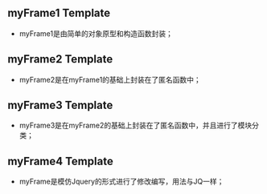 ﻿## myFrame1 Template
- myFrame1是由简单的对象原型和构造函数封装；

## myFrame2 Template
- myFrame2是在myFrame1的基础上封装在了匿名函数中；

## myFrame3 Template
- myFrame3是在myFrame2的基础上封装在了匿名函数中，并且进行了模块分类；

## myFrame4 Template
- myFrame是模仿Jquery的形式进行了修改编写，用法与JQ一样；